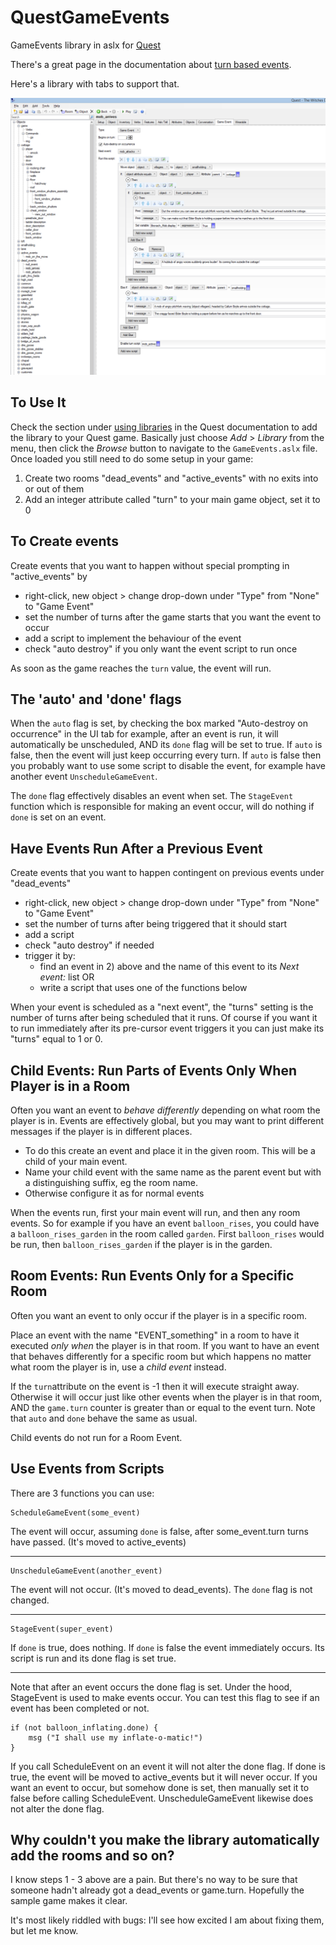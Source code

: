 # QuestGameEvents

GameEvents library in aslx for [Quest](http://textadventures.co.uk/quest)

There's a great page in the documentation about [turn based events](http://docs.textadventures.co.uk/quest/guides/turn_based_events.html).

Here's a library with tabs to support that.

![Screenshot](screenshot.png "Screenshot")

## To Use It

Check the section under [using libraries](http://docs.textadventures.co.uk/quest/tutorial/using_libraries.html) in the Quest documentation to add the library to your Quest game.  Basically just choose _Add_ > _Library_ from the menu, then click the _Browse_ button to navigate to the `GameEvents.aslx` file.  Once loaded you still need to do some setup in your game:

1.  Create two rooms "dead_events" and "active_events" with no exits into or out of them
2.  Add an integer attribute called "turn" to your main game object, set it to 0

## To Create events

Create events that you want to happen without special prompting in "active_events" by

* right-click, new object > change drop-down under "Type" from "None" to "Game Event"
* set the number of turns after the game starts that you want the event to occur
* add a script to implement the behaviour of the event
* check "auto destroy" if you only want the event script to run once

As soon as the game reaches the `turn` value, the event will run.

## The 'auto' and 'done' flags

When the `auto` flag is set, by checking the box marked "Auto-destroy on occurrence" in
the UI tab for example, after an event is run, it will automatically be unscheduled,
AND its `done` flag will be set to true.  If `auto` is false, then the event will just
keep occurring every turn.  If `auto` is false then you probably want to use some
script to disable the event, for example have another event `UnscheduleGameEvent`.

The `done` flag effectively disables an event when set.  The `StageEvent` function which is
responsible for making an event occur, will do nothing if `done` is set on an event.

## Have Events Run After a Previous Event

Create events that you want to happen contingent on previous events under "dead_events"

* right-click, new object > change drop-down under "Type" from "None" to "Game Event"
* set the number of turns after being triggered that it should start
* add a script
* check "auto destroy" if needed
* trigger it by:
    * find an event in 2) above and the name of this event to its _Next event:_ list OR
    * write a script that uses one of the functions below

When your event is scheduled as a "next event", the "turns" setting is the number of turns after being scheduled that it runs. Of course if you want it to run immediately after its pre-cursor event triggers it you can just make its "turns" equal to 1 or 0.

## Child Events: Run Parts of Events Only When Player is in a Room

Often you want an event to *behave differently* depending on what room the player is in.  Events are effectively global, but you may want to print different messages if the player is in different places.  

* To do this create an event and place it in the given room.  This will be a child of your main event.
* Name your child event with the same name as the parent event but with a distinguishing suffix, eg the room name.
* Otherwise configure it as for normal events

When the events run, first your main event will run, and then any room events.  So for example if you have an event `balloon_rises`, you could have a `balloon_rises_garden` in the room called `garden`.  First `balloon_rises` would be run, then `balloon_rises_garden` if the player is in the garden.  

## Room Events: Run Events Only for a Specific Room

Often you want an event to only occur if the player is in a specific room.

Place an event with the name "EVENT_something" in a room to have it executed *only when* the player
is in that room.  If you want to have an event that behaves differently for a specific room but
which happens no matter what room the player is in, use a *child event* instead.

If the `turn`attribute on the event is -1 then it will execute straight away.  Otherwise it will occur
just like other events when the player is in that room, AND the `game.turn` counter is
greater than or equal to the event turn.  Note that `auto` and `done` behave the same as usual.

Child events do not run for a Room Event.

## Use Events from Scripts

There are 3 functions you can use:

    ScheduleGameEvent(some_event)

The event will occur, assuming `done` is false, after some_event.turn turns have passed. (It's moved to active_events)

----

    UnscheduleGameEvent(another_event)

The event will not occur. (It's moved to dead_events).  The `done` flag is not changed.

----

    StageEvent(super_event)

If `done` is true, does nothing. If `done` is false the event immediately occurs. Its script is run and its done flag is set true.

----

Note that after an event occurs the done flag is set. Under the hood, StageEvent is used to make events occur. You can test this flag to see if an event has been completed or not.

    if (not balloon_inflating.done) {
        msg ("I shall use my inflate-o-matic!")
    }

If you call ScheduleEvent on an event it will not alter the done flag. If done is true, the event will be moved to active_events but it will never occur. If you want an event to occur, but somehow done is set, then manually set it to false before calling ScheduleEvent. UnscheduleGameEvent likewise does not alter the done flag.

## Why couldn't you make the library automatically add the rooms and so on?

I know steps 1 - 3 above are a pain. But there's no way to be sure that someone hadn't already got a dead_events or game.turn. Hopefully the sample game makes it clear.

It's most likely riddled with bugs: I'll see how excited I am about fixing them, but let me know.
